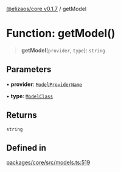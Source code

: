 [@elizaos/core v0.1.7](../index.md) / getModel

# Function: getModel()

> **getModel**(`provider`, `type`): `string`

## Parameters

• **provider**: [`ModelProviderName`](../enumerations/ModelProviderName.md)

• **type**: [`ModelClass`](../enumerations/ModelClass.md)

## Returns

`string`

## Defined in

[packages/core/src/models.ts:519](https://github.com/ai16z/eliza/blob/main/packages/core/src/models.ts#L519)
